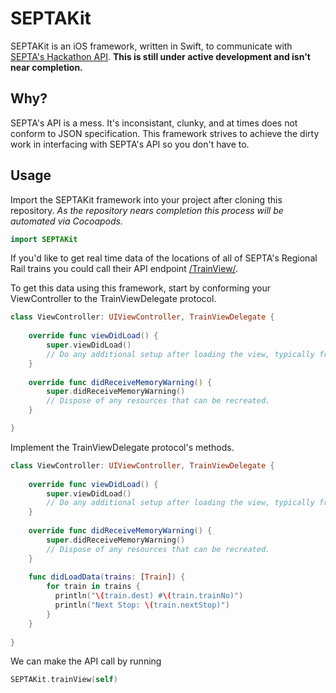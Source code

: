 # SEPTAKit

SEPTAKit is an iOS framework, written in Swift, to communicate with [SEPTA's Hackathon API](http://www3.septa.org). **This is still under active development and isn't near completion.**

## Why?

SEPTA's API is a mess. It's inconsistant, clunky, and at times does not conform to JSON specification. This framework strives to achieve the dirty work in interfacing with SEPTA's API so you don't have to.

## Usage

Import the SEPTAKit framework into your project after cloning this repository. *As the repository nears completion this process will be automated via Cocoapods.*

```swift
import SEPTAKit
```

If you'd like to get real time data of the locations of all of SEPTA's Regional Rail trains you could call their API endpoint [/TrainView/](http://www3.septa.org/hackathon/TrainView/). 

To get this data using this framework, start by conforming your ViewController to the TrainViewDelegate protocol.

```swift
class ViewController: UIViewController, TrainViewDelegate {
    
    override func viewDidLoad() {
        super.viewDidLoad()
        // Do any additional setup after loading the view, typically from a nib.
    }
    
    override func didReceiveMemoryWarning() {
        super.didReceiveMemoryWarning()
        // Dispose of any resources that can be recreated.
    }

}
```

Implement the TrainViewDelegate protocol's methods.

```swift
class ViewController: UIViewController, TrainViewDelegate {
    
    override func viewDidLoad() {
        super.viewDidLoad()
        // Do any additional setup after loading the view, typically from a nib.
    }
    
    override func didReceiveMemoryWarning() {
        super.didReceiveMemoryWarning()
        // Dispose of any resources that can be recreated.
    }
    
    func didLoadData(trains: [Train]) {
        for train in trains {
          println("\(train.dest) #\(train.trainNo)")
          println("Next Stop: \(train.nextStop)")
        }
    }
    
}
```

We can make the API call by running
```swift
SEPTAKit.trainView(self)
```
